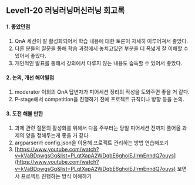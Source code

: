 ## Level1-20 러닝러닝머신러닝 회고록

#### 1. 좋았던점
   1. QnA 세션이 잘 활성화되어서 학습 내용에 대한 토론이 자세히 이루어져서 좋았다.
   2. 다른 분들의 질문을 통해 학습 과정에서 놓치고있던 부분을 더 폭넓게 잘 이해할 수 있어서 좋았다.
   3. 개인적인 발표를 통해서 강의에서 다루지 않는 내용도 습득할 수 있어서 좋았다.

  
#### 2. 논의, 개선 해야될점
   1. moderator 이외의 QnA 답변자가 피어세션 정리의 작성을 도와주면 좋을 거 같다.
   2. P-stage에서 competition을 진행하기 전에 프로젝트 규칙이나 방향 등을 논의.


#### 3. 도전 해볼 만한
   1. 과제 관련 질문의 활성화를 위해서 다음 주부터는 당일 피어세션 전까지 풀어올 과제의 양을 정해두는게 좋을 거 같다.
   2. argparser과 config.json을 이용해 프로젝트 관리하는 방법 연습해보기
   3. [https://www.youtube.com/watch?v=kVaBDpwgsGg&list=PLqtXapA2WDqbE6ghoiEJIrmEnndQ7ouys](https://www.youtube.com/watch?v=kVaBDpwgsGg&list=PLqtXapA2WDqbE6ghoiEJIrmEnndQ7ouys) 보면서 프로젝트 진행하는 방식 이해하기
